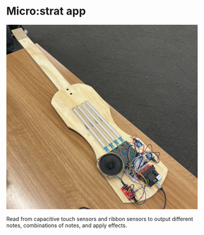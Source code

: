Micro:strat app
==============
<img src="microstrat.jpg" alt="micro-strat" width="600"/>

Read from capacitive touch sensors and ribbon sensors to output different notes, combinations of notes, and apply effects.

